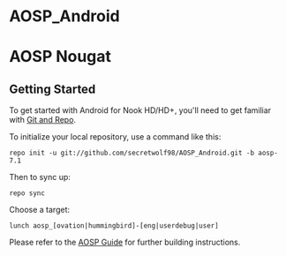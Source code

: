 # AOSP_Android

AOSP Nougat
===========

Getting Started
---------------

To get started with Android for Nook HD/HD+, you'll need to get
familiar with [Git and Repo](http://source.android.com/source/using-repo.html).

To initialize your local repository, use a command like this:

    repo init -u git://github.com/secretwolf98/AOSP_Android.git -b aosp-7.1

Then to sync up:

    repo sync

Choose a target:

    lunch aosp_[ovation|hummingbird]-[eng|userdebug|user]

Please refer to the [AOSP Guide](https://source.android.com/source/building.html) for further building instructions.

